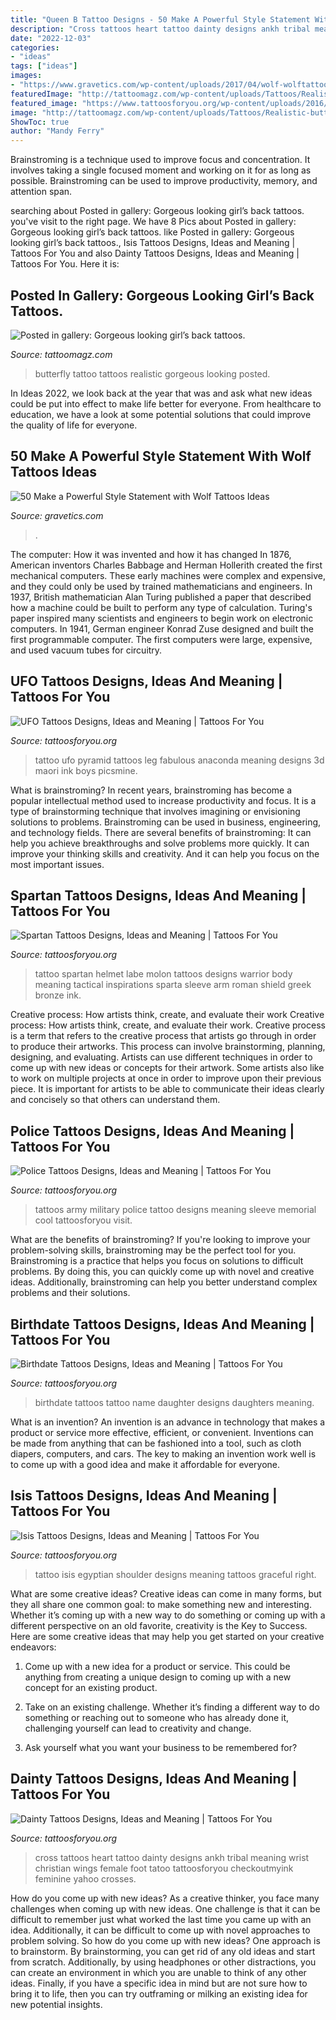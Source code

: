 ```yaml
---
title: "Queen B Tattoo Designs - 50 Make A Powerful Style Statement With Wolf Tattoos Ideas"
description: "Cross tattoos heart tattoo dainty designs ankh tribal meaning wrist christian wings female foot tatoo tattoosforyou checkoutmyink feminine yahoo crosses"
date: "2022-12-03"
categories:
- "ideas"
tags: ["ideas"]
images:
- "https://www.gravetics.com/wp-content/uploads/2017/04/wolf-wolftattoos-blackandgreytattoos-spiritanimal.jpg"
featuredImage: "http://tattoomagz.com/wp-content/uploads/Tattoos/Realistic-butterfly-back-tattoo.jpg"
featured_image: "https://www.tattoosforyou.org/wp-content/uploads/2016/03/Dainty-Heart-Tattoos.jpg"
image: "http://tattoomagz.com/wp-content/uploads/Tattoos/Realistic-butterfly-back-tattoo.jpg"
ShowToc: true
author: "Mandy Ferry"
---
```



Brainstroming is a technique used to improve focus and concentration. It involves taking a single focused moment and working on it for as long as possible. Brainstroming can be used to improve productivity, memory, and attention span.

	

		
searching about Posted in gallery: Gorgeous looking girl’s back tattoos. you've visit to the right page. We have 8 Pics about Posted in gallery: Gorgeous looking girl’s back tattoos. like Posted in gallery: Gorgeous looking girl’s back tattoos., Isis Tattoos Designs, Ideas and Meaning | Tattoos For You and also Dainty Tattoos Designs, Ideas and Meaning | Tattoos For You. Here it is:
		
    
## Posted In Gallery: Gorgeous Looking Girl’s Back Tattoos.

<img loading=lazy src="http://tattoomagz.com/wp-content/uploads/Tattoos/Realistic-butterfly-back-tattoo.jpg" onerror="this.onerror=null;this.src='https://tse3.mm.bing.net/th?id=OIP.d-Pc2xCs7OP5gbyAekDsVQHaLw&amp;pid=15.1';" alt="Posted in gallery: Gorgeous looking girl’s back tattoos.">

_Source: tattoomagz.com_

>butterfly tattoo tattoos realistic gorgeous looking posted. 

	

In Ideas 2022, we look back at the year that was and ask what new ideas could be put into effect to make life better for everyone. From healthcare to education, we have a look at some potential solutions that could improve the quality of life for everyone.

    
## 50 Make A Powerful Style Statement With Wolf Tattoos Ideas

<img loading=lazy src="https://www.gravetics.com/wp-content/uploads/2017/04/wolf-wolftattoos-blackandgreytattoos-spiritanimal.jpg" onerror="this.onerror=null;this.src='https://tse2.mm.bing.net/th?id=OIP.s_4IKpxpMHpo1pMLpXdlrAHaHa&amp;pid=15.1';" alt="50 Make a Powerful Style Statement with Wolf Tattoos Ideas">

_Source: gravetics.com_

>. 

	

The computer: How it was invented and how it has changed
In 1876, American inventors Charles Babbage and Herman Hollerith created the first mechanical computers. These early machines were complex and expensive, and they could only be used by trained mathematicians and engineers. In 1937, British mathematician Alan Turing published a paper that described how a machine could be built to perform any type of calculation. Turing's paper inspired many scientists and engineers to begin work on electronic computers. In 1941, German engineer Konrad Zuse designed and built the first programmable computer. The first computers were large, expensive, and used vacuum tubes for circuitry.

    
## UFO Tattoos Designs, Ideas And Meaning | Tattoos For You

<img loading=lazy src="https://www.tattoosforyou.org/wp-content/uploads/2016/02/UFO-Tattoo.jpg" onerror="this.onerror=null;this.src='https://tse4.mm.bing.net/th?id=OIP.3rTqDmcDyMuZpjCVGlUDegHaHa&amp;pid=15.1';" alt="UFO Tattoos Designs, Ideas and Meaning | Tattoos For You">

_Source: tattoosforyou.org_

>tattoo ufo pyramid tattoos leg fabulous anaconda meaning designs 3d maori ink boys picsmine. 

	

What is brainstroming?
In recent years, brainstroming has become a popular intellectual method used to increase productivity and focus. It is a type of brainstorming technique that involves imagining or envisioning solutions to problems. Brainstroming can be used in business, engineering, and technology fields.
There are several benefits of brainstroming: It can help you achieve breakthroughs and solve problems more quickly. It can improve your thinking skills and creativity. And it can help you focus on the most important issues.

    
## Spartan Tattoos Designs, Ideas And Meaning | Tattoos For You

<img loading=lazy src="https://www.tattoosforyou.org/wp-content/uploads/2016/05/Spartan-Helmet-Tattoo.jpg" onerror="this.onerror=null;this.src='https://tse3.mm.bing.net/th?id=OIP.J9m8gwwzMG9Jiqrsa6MhzQHaJ4&amp;pid=15.1';" alt="Spartan Tattoos Designs, Ideas and Meaning | Tattoos For You">

_Source: tattoosforyou.org_

>tattoo spartan helmet labe molon tattoos designs warrior body meaning tactical inspirations sparta sleeve arm roman shield greek bronze ink. 

	

Creative process: How artists think, create, and evaluate their work
Creative process: How artists think, create, and evaluate their work.
Creative process is a term that refers to the creative process that artists go through in order to produce their artworks. This process can involve brainstorming, planning, designing, and evaluating. Artists can use different techniques in order to come up with new ideas or concepts for their artwork. Some artists also like to work on multiple projects at once in order to improve upon their previous piece. It is important for artists to be able to communicate their ideas clearly and concisely so that others can understand them.

    
## Police Tattoos Designs, Ideas And Meaning | Tattoos For You

<img loading=lazy src="https://www.tattoosforyou.org/wp-content/uploads/2016/05/Military-Police-Tattoo.jpg" onerror="this.onerror=null;this.src='https://tse4.mm.bing.net/th?id=OIP.AYUrEgPg7piG15GSRJQv5AHaLA&amp;pid=15.1';" alt="Police Tattoos Designs, Ideas and Meaning | Tattoos For You">

_Source: tattoosforyou.org_

>tattoos army military police tattoo designs meaning sleeve memorial cool tattoosforyou visit. 

	

What are the benefits of brainstroming?
If you're looking to improve your problem-solving skills, brainstroming may be the perfect tool for you. Brainstroming is a practice that helps you focus on solutions to difficult problems. By doing this, you can quickly come up with novel and creative ideas. Additionally, brainstroming can help you better understand complex problems and their solutions.

    
## Birthdate Tattoos Designs, Ideas And Meaning | Tattoos For You

<img loading=lazy src="https://www.tattoosforyou.org/wp-content/uploads/2017/08/Photos-of-Birthdate-Tattoos-225x300.jpg" onerror="this.onerror=null;this.src='https://tse3.mm.bing.net/th?id=OIP.JuhF-HZDVmxz5YarS8LnVgDYEg&amp;pid=15.1';" alt="Birthdate Tattoos Designs, Ideas and Meaning | Tattoos For You">

_Source: tattoosforyou.org_

>birthdate tattoos tattoo name daughter designs daughters meaning. 

	

What is an invention?
An invention is an advance in technology that makes a product or service more effective, efficient, or convenient. Inventions can be made from anything that can be fashioned into a tool, such as cloth diapers, computers, and cars. The key to making an invention work well is to come up with a good idea and make it affordable for everyone.

    
## Isis Tattoos Designs, Ideas And Meaning | Tattoos For You

<img loading=lazy src="https://www.tattoosforyou.org/wp-content/uploads/2016/02/Tattoo-Isis.jpg" onerror="this.onerror=null;this.src='https://tse1.mm.bing.net/th?id=OIP.Ku4Ugc-AektfCcmPBGmvmgAAAA&amp;pid=15.1';" alt="Isis Tattoos Designs, Ideas and Meaning | Tattoos For You">

_Source: tattoosforyou.org_

>tattoo isis egyptian shoulder designs meaning tattoos graceful right. 

	

What are some creative ideas?
Creative ideas can come in many forms, but they all share one common goal: to make something new and interesting. Whether it’s coming up with a new way to do something or coming up with a different perspective on an old favorite, creativity is the Key to Success. Here are some creative ideas that may help you get started on your creative endeavors: 
1. Come up with a new idea for a product or service. This could be anything from creating a unique design to coming up with a new concept for an existing product.

2. Take on an existing challenge. Whether it’s finding a different way to do something or reaching out to someone who has already done it, challenging yourself can lead to creativity and change.

3. Ask yourself what you want your business to be remembered for?

    
## Dainty Tattoos Designs, Ideas And Meaning | Tattoos For You

<img loading=lazy src="https://www.tattoosforyou.org/wp-content/uploads/2016/03/Dainty-Heart-Tattoos.jpg" onerror="this.onerror=null;this.src='https://tse2.mm.bing.net/th?id=OIP.p0gZdPXT332LcgL_K_qJvAHaJ4&amp;pid=15.1';" alt="Dainty Tattoos Designs, Ideas and Meaning | Tattoos For You">

_Source: tattoosforyou.org_

>cross tattoos heart tattoo dainty designs ankh tribal meaning wrist christian wings female foot tatoo tattoosforyou checkoutmyink feminine yahoo crosses. 

	

How do you come up with new ideas?
As a creative thinker, you face many challenges when coming up with new ideas. One challenge is that it can be difficult to remember just what worked the last time you came up with an idea. Additionally, it can be difficult to come up with novel approaches to problem solving.  So how do you come up with new ideas? 
One approach is to brainstorm. By brainstorming, you can get rid of any old ideas and start from scratch. Additionally, by using headphones or other distractions, you can create an environment in which you are unable to think of any other ideas. Finally, if you have a specific idea in mind but are not sure how to bring it to life, then you can try outframing or milking an existing idea for new potential insights.

